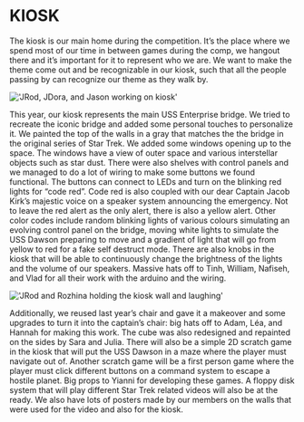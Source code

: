 # KIOSK

The kiosk is our main home during the competition. It’s the place where we spend most of our time in between games during the comp, we hangout there and it’s important for it to represent who we are. We want to make the theme come out and be recognizable in our kiosk, such that all the people passing by can recognize our theme as they walk by. 

!['JRod, JDora, and Jason working on kiosk'](/images/KioskWork.jpg)

This year, our kiosk represents the main USS Enterprise bridge. We tried to recreate the iconic bridge and added some personal touches to personalize it. We painted the top of the walls in a gray that matches the the bridge in the original series of Star Trek. We added some windows opening up to the space. The windows have a view of outer space and various interstellar objects such as star dust. There were also shelves with control panels and we managed to do a lot of wiring to make some buttons we found functional. The buttons can connect to LEDs and turn on the blinking red lights for “code red”. Code red is also coupled with our dear Captain Jacob Kirk’s majestic voice on a speaker system announcing the emergency. Not to leave the red alert as the only alert, there is also a yellow alert. Other color codes include random blinking lights of various colours simulating an evolving control panel on the bridge, moving white lights to simulate the USS Dawson preparing to move and a gradient of light that will go from yellow to red for a fake self destruct mode. There are also knobs in the kiosk that will be able to continuously change the brightness of the lights and the volume of our speakers.  Massive hats off to Tinh, William, Nafiseh, and Vlad for all their work with the arduino and the wiring. 

!['JRod and Rozhina holding the kiosk wall and laughing'](/images/KioskLaughs.jpg)

Additionally, we reused last year’s chair and gave it a makeover and some upgrades to turn it into the captain’s chair: big hats off to Adam, Léa, and Hannah for making this work. The cube was also redesigned and repainted on the sides by Sara and Julia. There will also be a simple 2D scratch game in the kiosk that will put the USS Dawson in a maze where the player must navigate out of. Another scratch game will be a first person game where the player must click different buttons on a command system to escape a hostile planet. Big props to Yianni for developing these games. A floppy disk system that will play different Star Trek related videos will also be at the ready. We also have lots of posters made by our members on the walls that were used for the video and also for the kiosk.
